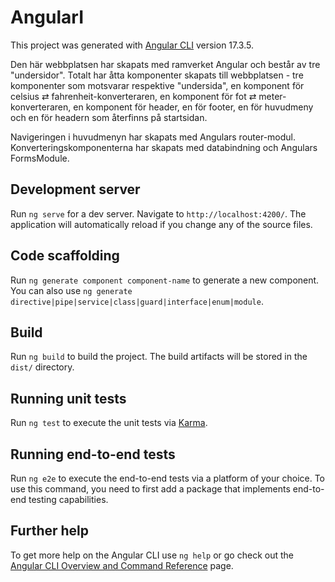 # AngularI

This project was generated with [Angular CLI](https://github.com/angular/angular-cli) version 17.3.5.

Den här webbplatsen har skapats med ramverket Angular och består av tre "undersidor". Totalt har åtta komponenter skapats till webbplatsen - tre komponenter som motsvarar respektive "undersida", en komponent för celsius ⇄ fahrenheit-konverteraren, en komponent för fot ⇄ meter-konverteraren, en komponent för header, en för footer, en för huvudmeny och en för headern som återfinns på startsidan.


Navigeringen i huvudmenyn har skapats med Angulars router-modul. Konverteringskomponenterna har skapats med databindning och Angulars FormsModule.

## Development server

Run `ng serve` for a dev server. Navigate to `http://localhost:4200/`. The application will automatically reload if you change any of the source files.

## Code scaffolding

Run `ng generate component component-name` to generate a new component. You can also use `ng generate directive|pipe|service|class|guard|interface|enum|module`.

## Build

Run `ng build` to build the project. The build artifacts will be stored in the `dist/` directory.

## Running unit tests

Run `ng test` to execute the unit tests via [Karma](https://karma-runner.github.io).

## Running end-to-end tests

Run `ng e2e` to execute the end-to-end tests via a platform of your choice. To use this command, you need to first add a package that implements end-to-end testing capabilities.

## Further help

To get more help on the Angular CLI use `ng help` or go check out the [Angular CLI Overview and Command Reference](https://angular.io/cli) page.
